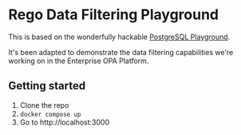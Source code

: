 # Rego Data Filtering Playground

This is based on the wonderfully hackable
[PostgreSQL Playground](https://github.com/datawan-labs/pg).

It's been adapted to demonstrate the data filtering capabilities
we're working on in the Enterprise OPA Platform.


## Getting started

1. Clone the repo
2. `docker compose up`
3. Go to http://localhost:3000
